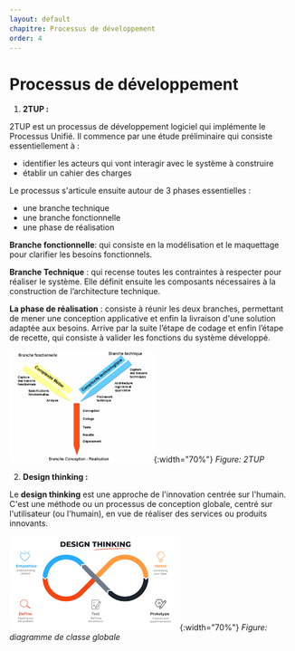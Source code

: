 ```yaml
---
layout: default
chapitre: Processus de développement
order: 4
---
```


# Processus de développement

1. **2TUP :**

2TUP est un processus de développement logiciel qui implémente le Processus Unifié. Il commence par une étude préliminaire qui consiste essentiellement à :
   - identifier les acteurs qui vont interagir avec le système à construire
   - établir un cahier des charges 

Le processus s'articule ensuite autour de 3 phases essentielles :
   - une branche technique
   - une branche fonctionnelle
   - une phase de réalisation

**Branche fonctionnelle**: qui consiste en la modélisation et le maquettage pour clarifier les besoins fonctionnels.

**Branche Technique** : qui recense toutes les contraintes à respecter pour réaliser le système. Elle définit ensuite les composants nécessaires à la construction de l’architecture technique.

**La phase de réalisation** : consiste à réunir les deux branches, permettant de mener une conception applicative et enfin la livraison d'une solution adaptée aux besoins. Arrive par la suite l’étape de codage et enfin l’étape de recette, qui consiste à valider les fonctions du système développé.

![2TUP](./images/2TUP.png){:width="70%"} *Figure: 2TUP*

2. **Design thinking :**

Le **design thinking** est une approche de l'innovation centrée sur l'humain. C'est une méthode ou un processus de conception globale, centré sur l'utilisateur (ou l'humain), en vue de réaliser des services ou produits innovants.

![Design thinking](./images/Design-thinking.png){:width="70%"} *Figure: diagramme de classe globale*

<!-- new slide -->
